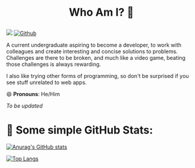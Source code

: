 # <p style="text-align: center;">Who Am I? 🤔 </p>

![](https://visitor-badge.laobi.icu/badge?page_id=uncharteredworld.uncharteredworld)  [![Github](https://img.shields.io/github/followers/UncharteredWorld?label=Follow&style=social)](https://github.com/UncharteredWorld)

<p>A current undergraduate aspiring to become a developer, to work with colleagues and create interesting and concise solutions to problems. Challenges are there to be broken, and much like a video game, beating those challenges is always rewarding.

I also like trying other forms of programming, so don't be surprised if you see stuff unrelated to web apps.
 </p>


😄 **Pronouns**: He/Him


*To be updated*
# 👾 Some simple GitHub Stats:
[![Anurag's GitHub stats](https://github-readme-stats.vercel.app/api?username=uncharteredworld&hide_border=true&&count_private=true&show_icons=true&include_all_commits=true&theme=synthwave)](https://github.com/anuraghazra/github-readme-stats)

[![Top Langs](https://github-readme-stats.vercel.app/api/top-langs/?username=uncharteredworld)](https://github.com/anuraghazra/github-readme-stats)


<!--
**UncharteredWorld/UncharteredWorld** is a ✨ _special_ ✨ repository because its `README.md` (this file) appears on your GitHub profile.

Here are some ideas to get you started:

- 🔭 I’m currently working on ...
- 🌱 I’m currently learning ...
- 👯 I’m looking to collaborate on ...
- 🤔 I’m looking for help with ...
- 💬 Ask me about ...
- 📫 How to reach me: ...
- 😄 Pronouns: ...
- ⚡ Fun fact: ...
-->
